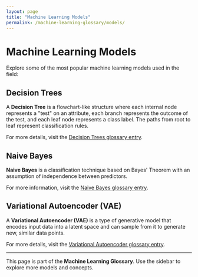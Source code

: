 ```yaml
---
layout: page
title: "Machine Learning Models"
permalink: /machine-learning-glossary/models/
---
```


# Machine Learning Models

Explore some of the most popular machine learning models used in the field:

## Decision Trees

A **Decision Tree** is a flowchart-like structure where each internal node represents a "test" on an attribute, each branch represents the outcome of the test, and each leaf node represents a class label. The paths from root to leaf represent classification rules.

For more details, visit the [Decision Trees glossary entry](/machine-learning-glossary/models/trees/).

## Naive Bayes

**Naive Bayes** is a classification technique based on Bayes' Theorem with an assumption of independence between predictors.

For more information, visit the [Naive Bayes glossary entry](/machine-learning-glossary/models/naivebayes/).

## Variational Autoencoder (VAE)

A **Variational Autoencoder (VAE)** is a type of generative model that encodes input data into a latent space and can sample from it to generate new, similar data points.

For more details, visit the [Variational Autoencoder glossary entry](/machine-learning-glossary/models/vae/).

---

This page is part of the **Machine Learning Glossary**. Use the sidebar to explore more models and concepts.
